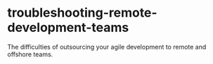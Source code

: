 # troubleshooting-remote-development-teams
The difficulties of outsourcing your agile development to remote and offshore teams.
